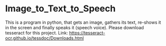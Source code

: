 # Image_to_Text_to_Speech
This is a program in python, that gets an image, gathers its text, re-shows it in the screen and finally speaks it (speech voice).
Please download tesseract for this project.
Link:
https://tesseract-ocr.github.io/tessdoc/Downloads.html
